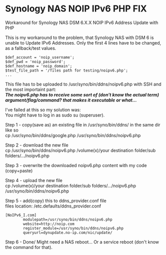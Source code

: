 # Synology NAS NOIP IPv6 PHP FIX
Workaround for Synology NAS DSM 6.X.X NOIP IPv6 Address Update with PHP

This is my workaround to the problem, that Synology NAS with DSM 6 is unable to Update IPv6 Addresses.
Only the first 4 lines have to be changed, as a fallback/test values.
```
$def_account = 'noip_username';
$def_pwd = 'noip_password';
$def_hostname = 'noip_domain';
$test_file_path = '/files path for testing/noipv6.php';
...
```
This file has to be uploaded to /usr/syno/bin/ddns/noipv6.php with SSH and the most importaint part:  
***The noipv6.php has to receive some sort of (don't know the actual term) argument/flag/command? that makes it executable or what...***

I've failed at this so my solution was:   
You might have to log in as sudo su (superuser).

Step 1 - copy(save as) an existing file in /usr/syno/bin/ddns/ in the same dir like so    
cp /usr/syno/bin/ddns/google.php /usr/syno/bin/ddns/noipv6.php

Step 2 - download the new file  
cp /usr/syno/bin/ddns/noipv6.php /volume(x)/your destination folder/sub folders/.../noipv6.php

Step 3 - overwrite the downloaded noipv6.php content with my code (copy+paste)

Step 4 - upload the new file  
cp /volume(x)/your destination folder/sub folders/.../noipv6.php /usr/syno/bin/ddns/noipv6.php

Step 5 - add(copy) this to ddns_provider.conf file  
files location: /etc.defaults/ddns_provider.conf
```
[NoIPv6_I.com]
		modulepath=/usr/syno/bin/ddns/noipv6.php
		website=http://noip.com
		register_module=/usr/syno/bin/ddns/noipv6.php
		queryurl=dynupdate.no-ip.com/nic/update/
 ```
Step 6 - Done/ Might need a NAS reboot... Or a service reboot (don't know the command for that).
